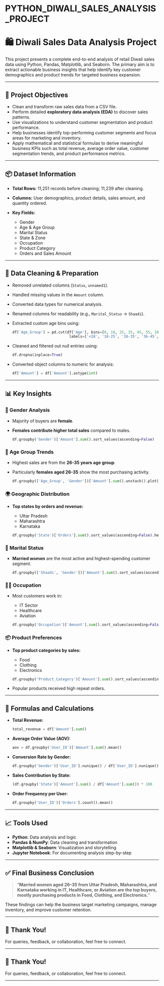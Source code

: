 # PYTHON_DIWALI_SALES_ANALYSIS_PROJECT
# 🛍️ Diwali Sales Data Analysis Project

This project presents a complete end-to-end analysis of retail Diwali sales data using Python, Pandas, Matplotlib, and Seaborn. The primary aim is to extract actionable business insights that help identify key customer demographics and product trends for targeted business expansion.

---

## 🎯 Project Objectives

* Clean and transform raw sales data from a CSV file.
* Perform detailed **exploratory data analysis (EDA)** to discover sales patterns.
* Use visualizations to understand customer segmentation and product performance.
* Help businesses identify top-performing customer segments and focus areas for marketing and inventory.
* Apply mathematical and statistical formulas to derive meaningful business KPIs such as total revenue, average order value, customer segmentation trends, and product performance metrics.

---

## 📦 Dataset Information

* **Total Rows:** 11,251 records before cleaning; 11,239 after cleaning.
* **Columns:** User demographics, product details, sales amount, and quantity ordered.
* **Key Fields:**

  * Gender
  * Age & Age Group
  * Marital Status
  * State & Zone
  * Occupation
  * Product Category
  * Orders and Sales Amount

---

## 🔧 Data Cleaning & Preparation

* Removed unrelated columns (`Status`, `unnamed1`).
* Handled missing values in the `Amount` column.
* Converted data types for numerical analysis.
* Renamed columns for readability (e.g., `Marital_Status` → `Shaadi`).
* Extracted custom age bins using:

  ```python
  df['Age_Group'] = pd.cut(df['Age'], bins=[0, 18, 25, 35, 45, 55, 100],
                            labels=['<18', '18-25', '26-35', '36-45', '46-55', '55+'])
  ```
* Cleaned and filtered out null entries using:

  ```python
  df.dropna(inplace=True)
  ```
* Converted object columns to numeric for analysis:

  ```python
  df['Amount'] = df['Amount'].astype(int)
  ```

---

## 📊 Key Insights

### 👥 Gender Analysis

* Majority of buyers are **female**.
* **Females contribute higher total sales** compared to males.

  ```python
  df.groupby('Gender')['Amount'].sum().sort_values(ascending=False)
  ```

### 📅 Age Group Trends

* Highest sales are from the **26-35 years age group**.
* Particularly **females aged 26-35** show the most purchasing activity.

  ```python
  df.groupby(['Age_Group', 'Gender'])['Amount'].sum().unstack().plot(kind='bar')
  ```

### 🌍 Geographic Distribution

* **Top states by orders and revenue:**

  * Uttar Pradesh
  * Maharashtra
  * Karnataka

  ```python
  df.groupby('State')['Orders'].sum().sort_values(ascending=False).head(10)
  ```

### 💍 Marital Status

* **Married women** are the most active and highest-spending customer segment.

  ```python
  df.groupby(['Shaadi', 'Gender'])['Amount'].sum().sort_values(ascending=False)
  ```

### 👩‍💼 Occupation

* Most customers work in:

  * IT Sector
  * Healthcare
  * Aviation

  ```python
  df.groupby('Occupation')['Amount'].sum().sort_values(ascending=False)
  ```

### 📦 Product Preferences

* **Top product categories by sales:**

  * Food
  * Clothing
  * Electronics

  ```python
  df.groupby('Product_Category')['Amount'].sum().sort_values(ascending=False)
  ```
* Popular products received high repeat orders.

---

## 📐 Formulas and Calculations

* **Total Revenue:**

  ```python
  total_revenue = df['Amount'].sum()
  ```

* **Average Order Value (AOV):**

  ```python
  aov = df.groupby('User_ID')['Amount'].sum().mean()
  ```

* **Conversion Rate by Gender:**

  ```python
  df.groupby('Gender')['User_ID'].nunique() / df['User_ID'].nunique()
  ```

* **Sales Contribution by State:**

  ```python
  (df.groupby('State')['Amount'].sum() / df['Amount'].sum()) * 100
  ```

* **Order Frequency per User:**

  ```python
  df.groupby('User_ID')['Orders'].count().mean()
  ```

---

## 📈 Tools Used

* **Python**: Data analysis and logic
* **Pandas & NumPy**: Data cleaning and transformation
* **Matplotlib & Seaborn**: Visualization and storytelling
* **Jupyter Notebook**: For documenting analysis step-by-step

---

## ✅ Final Business Conclusion

> “**Married women aged 26–35 from Uttar Pradesh, Maharashtra, and Karnataka working in IT, Healthcare, or Aviation are the top buyers, mostly purchasing products in Food, Clothing, and Electronics.**”

These findings can help the business target marketing campaigns, manage inventory, and improve customer retention.

---

## 🙌 Thank You!

For queries, feedback, or collaboration, feel free to connect.

---


## 🙌 Thank You!

For queries, feedback, or collaboration, feel free to connect.

---
